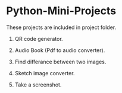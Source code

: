 # Python-Mini-Projects

These projects are included in project folder.

1) QR code generator. 

2) Audio Book (Pdf to audio converter).

3) Find differance between two images.

4) Sketch image converter.

5) Take a screenshot.
